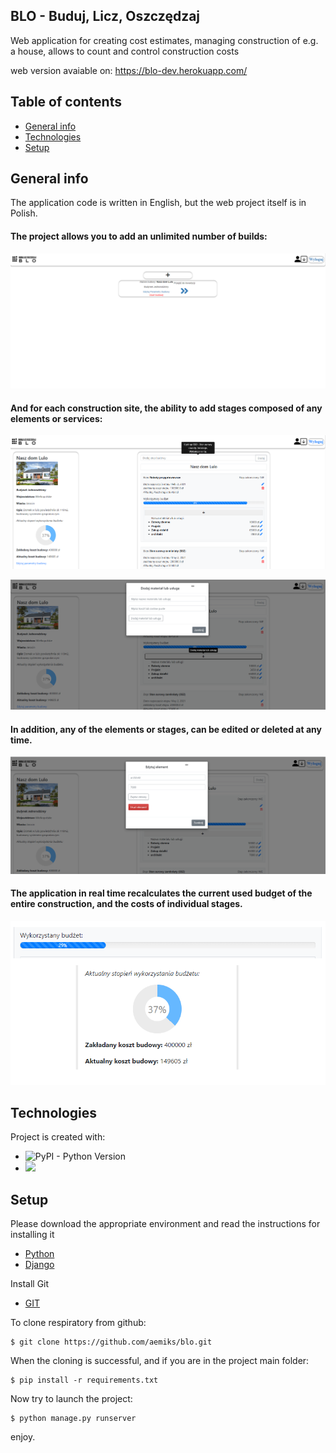 
## BLO - Buduj, Licz, Oszczędzaj
Web application for creating cost estimates, managing
construction of e.g. a house, allows to count and control
construction costs

web version avaiable on: https://blo-dev.herokuapp.com/

## Table of contents
* [General info](#general-info)
* [Technologies](#technologies)
* [Setup](#setup)

## General info

The application code is written in English, but the web project itself is in Polish.

#### The project allows you to add an unlimited number of builds:
![](https://github.com/aemiks/blo/blob/main/static/assets/img/addbuild.png)

#### And for each construction site, the ability to add stages composed of any elements or services:
![](https://github.com/aemiks/blo/blob/main/static/assets/img/addstage.png)

![](https://github.com/aemiks/blo/blob/main/static/assets/img/addelement.png)

####  In addition, any of the elements or stages, can be edited or deleted at any time.
![](https://github.com/aemiks/blo/blob/main/static/assets/img/editelement.png)

#### The application in real time recalculates the current used budget of the entire construction, and the costs of individual stages.
![](https://github.com/aemiks/blo/blob/main/static/assets/img/budget.png)

## Technologies
Project is created with:
* ![PyPI - Python Version](https://img.shields.io/pypi/pyversions/Django)
* ![](https://img.shields.io/badge/django%20version-3.2.2-blue)

	
## Setup

Please download the appropriate environment and read the instructions for installing it
* [Python](https://www.python.org/downloads/)
* [Django](https://docs.djangoproject.com/en/3.2/topics/install/)

Install Git
* [GIT](https://git-scm.com/book/en/v2/Getting-Started-Installing-Git)

To clone respiratory from github:
```
$ git clone https://github.com/aemiks/blo.git

```
When the cloning is successful, and if you are in the project main folder:
```
$ pip install -r requirements.txt

```

Now try to launch the project:
```
$ python manage.py runserver

```

enjoy.
